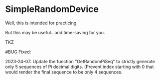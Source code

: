 # SimpleRandomDevice

Well, this is intended for practicing.

But this may be useful.. and time-saving for you.

TKZ

#BUG Fixed:

2023-24-07: Update the function "GetRandomPiSeq" to strictly generate only 5 sequences of Pi decimal digits. (Prevent index starting with 0 that would render the final sequence to be only 4 sequences.

